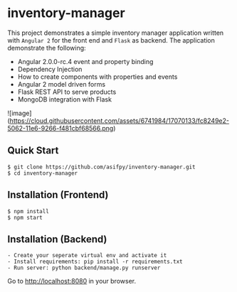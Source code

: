 # inventory-manager

This project demonstrates a simple inventory manager application written with `Angular 2` for the front end and `Flask` as backend.
The application demonstrate the following:

- Angular 2.0.0-rc.4 event and property binding
- Dependency Injection
- How to create components with properties and events
- Angular 2 model driven forms
- Flask REST API to serve products
- MongoDB integration with Flask

![image] (https://cloud.githubusercontent.com/assets/6741984/17070133/fc8249e2-5062-11e6-9266-f481cbf68566.png)

Quick Start
-----------

```shell
$ git clone https://github.com/asifpy/inventory-manager.git 
$ cd inventory-manager
```

Installation (Frontend)
-----------------------
```
$ npm install
$ npm start
```

Installation (Backend)
----------------------

```
- Create your seperate virtual env and activate it
- Install requirements: pip install -r requirements.txt
- Run server: python backend/manage.py runserver
```

Go to [http://localhost:8080](http://localhost:8080) in your browser.

